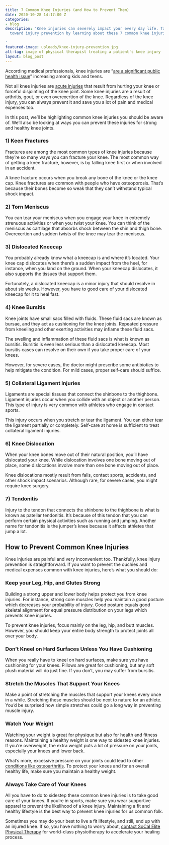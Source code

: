```yaml
---
title: 7 Common Knee Injuries (and How to Prevent Them)
date: 2020-10-28 14:17:00 Z
categories:
- blog
description: 'Knee injuries can severely impact your every day life. Take strides
  toward injury prevention by learning about these 7 common knee injuries.

'
featured-image: uploads/knee-injury-prevention.jpg
alt-tag: image of physical therapist treating a patient's knee injury
layout: blog_post
---
```


According medical professionals, knee injuries are “[are a significant public health issue](https://www.reuters.com/article/us-health-kids-knee-injuries/serious-knee-injuries-increasing-in-kids-and-teens-idUSKCN1G31XP)” increasing among kids and teens.

Not all knee injuries are [acute injuries](https://www.socalelitephysicaltherapy.com/#servicesModal-acute-injury) that result from hurting your knee or forceful disjointing of the knee joint. Some knee injuries are a result of arthritis, gout, or even overexertion of the knee. Regardless of the knee injury, you can always prevent it and save you a lot of pain and medical expenses too. 

In this post, we’ll be highlighting common knee injuries you should be aware of. We’ll also be looking at ways you can prevent these injuries for strong and healthy knee joints.

### 1) Keen Fractures
Fractures are among the most common types of knee injuries because they’re so many ways you can fracture your knee. The most common way of getting a knee fracture, however, is by falling knee first or when involved in an accident. 

A knee fracture occurs when you break any bone of the knee or the knee cap. Knee fractures are common with people who have osteoporosis. That’s because their bones become so weak that they can’t withstand typical shock impact.

### 2) Torn Meniscus
You can tear your meniscus when you engage your knee in extremely strenuous activities or when you twist your knee. You can think of the meniscus as cartilage that absorbs shock between the shin and thigh bone. Overexertion and sudden twists of the knee may tear the meniscus.

### 3) Dislocated Kneecap
You probably already know what a kneecap is and where it’s located. Your knee cap dislocates when there’s a sudden impact from the heel, for instance, when you land on the ground. When your kneecap dislocates, it also supports the tissues that support them.

Fortunately, a dislocated kneecap is a minor injury that should resolve in about six weeks. However, you have to good care of your dislocated kneecap for it to heal fast.

### 4) Knee Bursitis
Knee joints have small sacs filled with fluids. These fluid sacs are known as bursae, and they act as cushioning for the knee joints. Repeated pressure from kneeling and other exerting activities may inflame these fluid sacs.

The swelling and inflammation of these fluid sacs is what is known as bursitis. Bursitis is even less serious than a dislocated kneecap. Most bursitis cases can resolve on their own if you take proper care of your knees.

However, for severe cases, the doctor might prescribe some antibiotics to help mitigate the condition. For mild cases, proper self-care should suffice.

### 5) Collateral Ligament Injuries
Ligaments are special tissues that connect the shinbone to the thighbone. Ligament injuries occur when you collide with an object or another person. This type of injury is very common with athletes who engage in contact sports.

This injury occurs when you stretch or tear the ligament. You can either tear the ligament partially or completely. Self-care at home is sufficient to treat collateral ligament injuries.

### 6) Knee Dislocation
When your knee bones move out of their natural position, you’ll have dislocated your knee. While dislocation involves one bone moving out of place, some dislocations involve more than one bone moving out of place. 

Knee dislocations mostly result from falls, contact sports, accidents, and other shock impact scenarios. Although rare, for severe cases, you might require knee surgery.

### 7) Tendonitis
Injury to the tendon that connects the shinbone to the thighbone is what is known as patellar tendonitis. It’s because of this tendon that you can perform certain physical activities such as running and jumping. Another name for tendonitis is the jumper’s knee because it affects athletes that jump a lot.

## How to Prevent Common Knee Injuries

Knee injuries are painful and very inconvenient too. Thankfully, knee injury prevention is straightforward. If you want to prevent the ouchies and medical expenses common with knee injuries, here’s what you should do:

### Keep your Leg, Hip, and Glutes Strong

Building a strong upper and lower body helps protect you from knee injuries. For instance, strong core muscles help you maintain a good posture which decreases your probability of injury. Good posture equals good skeletal alignment for equal pressure distribution on your legs which prevents knee injuries.

To prevent knee injuries, focus mainly on the leg, hip, and butt muscles. However, you should keep your entire body strength to protect joints all over your body.

### Don’t Kneel on Hard Surfaces Unless You Have Cushioning

When you really have to kneel on hard surfaces, make sure you have cushioning for your knees. Pillows are great for cushioning, but any soft plush material will do just fine. If you don’t, you may suffer from bursitis.

### Stretch the Muscles That Support Your  Knees

Make a point of stretching the muscles that support your knees every once in a while. Stretching these muscles should be next to nature for an athlete. You’d be surprised how simple stretches could go a long way in preventing muscle injury.

### Watch Your Weight

Watching your weight is great for physique but also for health and fitness reasons. Maintaining a healthy weight is one way to sidestep knee injuries. If you’re overweight, the extra weight puts a lot of pressure on your joints, especially your knees and lower back.

What’s more, excessive pressure on your joints could lead to other [conditions like osteoarthritis](https://orthoinfo.aaos.org/en/diseases--conditions/arthritis-of-the-knee/#:~:text=Osteoarthritis%20is%20the%20most%20common,knee%20joint%20gradually%20wears%20away.). To protect your knees and for an overall healthy life, make sure you maintain a healthy weight.

### Always Take Care of Your Knees

All you have to do to sidestep these common knee injuries is to take good care of your knees. If you’re in sports, make sure you wear supportive apparel to prevent the likelihood of a knee injury. Maintaining a fit and healthy lifestyle is the best way to prevent knee injuries for us common folk.

Sometimes you may do your best to live a fit lifestyle, and still, end up with an injured knee. If so, you have nothing to worry about, [contact SoCal Elite Physical Therapy](https://www.socalelitephysicaltherapy.com/#contact) for world-class physiotherapy to accelerate your healing process.